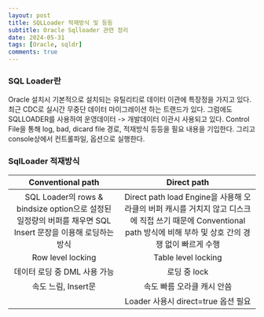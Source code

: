 ```yaml
---
layout: post
title: SQLLoader 적재방식 및 등등
subtitle: Oracle Sqlloader 관련 정리
date: 2024-05-31
tags: [Oracle, sqldr]
comments: true
---
```


### SQL Loader란
Oracle 설치시 기본적으로 설치되는 유틸리티로 데이터 이관에 특장정을 가지고 있다.
최근 CDC로 실시간 무중단 데이터 마이그레이션 하는 트랜드가 있다.
그럼에도 SQLLOADER를 사용하여 운영데이터 -> 개발데이터 이관시 사용되고 있다.
Control File을 통해 log, bad, dicard file 경로, 적재방식 등등을 필요 내용을 기입한다. 그리고 console상에서 컨트롤파일, 옵션으로 실행한다.

### SqlLoader 적재방식

|Conventional path|Direct path|
|:---:|:---:|
|SQL Loader의 rows & bindsize option으로 설정된 일정량의 버퍼를 채우면 SQL Insert 문장을 이용해 로딩하는 방식|Direct path load Engine을 사용해 오라클의 버퍼 캐시를 거치지 않고 디스크에 직접 쓰기 때문에 Conventional path 방식에 비해 부하 및 상호 간의 경쟁 없이 빠르게 수행|
|Row level locking|Table level locking|
|데이터 로딩 중  DML 사용 가능|로딩 중 lock|
|속도 느림, Insert문|속도 빠름 오라클 캐시 안씀|
||Loader 사용시 direct=true 옵션 필요|
